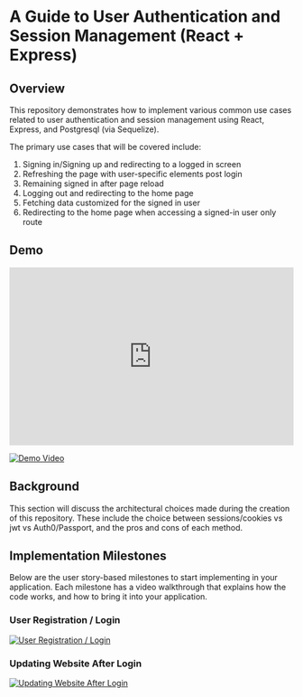 # A Guide to User Authentication and Session Management (React + Express)

## Overview
This repository demonstrates how to implement various common use cases related to user authentication and session management using React, Express, and Postgresql (via Sequelize). 

The primary use cases that will be covered include:

1. Signing in/Signing up and redirecting to a logged in screen
2. Refreshing the page with user-specific elements post login
3. Remaining signed in after page reload
4. Logging out and redirecting to the home page
5. Fetching data customized for the signed in user
6. Redirecting to the home page when accessing a signed-in user only route

## Demo

<div style="position: relative; padding-bottom: 62.5%; height: 0;"><iframe src="https://www.loom.com/embed/4c4d8dbfdd944607b9dcb1938907affe?sid=ff4014e1-05fa-4d19-9c4a-eff9c37e2464" frameborder="0" webkitallowfullscreen mozallowfullscreen allowfullscreen style="position: absolute; top: 0; left: 0; width: 100%; height: 100%;"></iframe></div>

[![Demo Video](https://via.placeholder.com/900x600.png)](https://www.loom.com/share/yourvideoid "Demo Video - Click to Watch!")

## Background
This section will discuss the architectural choices made during the creation of this repository. These include the choice between sessions/cookies vs jwt vs Auth0/Passport, and the pros and cons of each method.

## Implementation Milestones
Below are the user story-based milestones to start implementing in your application. Each milestone has a video walkthrough that explains how the code works, and how to bring it into your application.

### User Registration / Login
[![User Registration / Login](https://via.placeholder.com/900x600.png)](https://www.loom.com/share/yourvideoid "User Registration / Login - Click to Watch!")

### Updating Website After Login
[![Updating Website After Login](https://via.placeholder.com/900x600.png)](https://www.loom.com/share/yourvideoid "Updating Website After Login - Click to Watch!")


